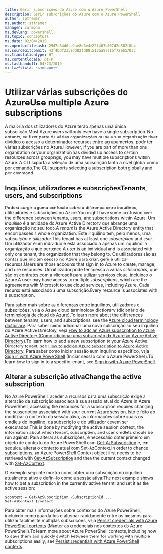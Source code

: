 ```yaml
---
title: Gerir subscrições do Azure com o Azure PowerShell
description: Gerir subscrições do Azure com o Azure PowerShell
author: sptramer
ms.author: sttramer
manager: carmonm
ms.devlang: powershell
ms.topic: conceptual
ms.date: 02/04/2019
ms.openlocfilehash: 29d7c84d0ca9ae8d3e4e22f407b007d2d582f8bc
ms.sourcegitcommit: 43f4bdf2a59dd82fd881512aa9761bf72eb5703c
ms.translationtype: HT
ms.contentlocale: pt-PT
ms.lasthandoff: 04/23/2019
ms.locfileid: "63068902"
---
```

# <a name="use-multiple-azure-subscriptions"></a><span data-ttu-id="1e447-103">Utilizar várias subscrições do Azure</span><span class="sxs-lookup"><span data-stu-id="1e447-103">Use multiple Azure subscriptions</span></span>

<span data-ttu-id="1e447-104">A maioria dos utilizadores do Azure terão apenas uma única subscrição.</span><span class="sxs-lookup"><span data-stu-id="1e447-104">Most Azure users will only ever have a single subscription.</span></span> <span data-ttu-id="1e447-105">No entanto, se fizer parte de várias organizações ou se a sua organização tiver dividido o acesso a determinados recursos entre agrupamentos, pode ter várias subscrições no Azure.</span><span class="sxs-lookup"><span data-stu-id="1e447-105">However, if you are part of more than one organization or your organization has divided up access to certain resources across groupings, you may have multiple subscriptions within Azure.</span></span> <span data-ttu-id="1e447-106">A CLI suporta a seleção de uma subscrição tanto a nível global como por comando.</span><span class="sxs-lookup"><span data-stu-id="1e447-106">The CLI supports selecting a subscription both globally and per command.</span></span>

## <a name="tenants-users-and-subscriptions"></a><span data-ttu-id="1e447-107">Inquilinos, utilizadores e subscrições</span><span class="sxs-lookup"><span data-stu-id="1e447-107">Tenants, users, and subscriptions</span></span>

<span data-ttu-id="1e447-108">Poderá surgir alguma confusão sobre a diferença entre inquilinos, utilizadores e subscrições no Azure.</span><span class="sxs-lookup"><span data-stu-id="1e447-108">You might have some confusion over the difference between tenants, users, and subscriptions within Azure.</span></span> <span data-ttu-id="1e447-109">Um _inquilino_ é a entidade do Azure Active Directory que abrange uma organização no seu todo.</span><span class="sxs-lookup"><span data-stu-id="1e447-109">A _tenant_ is the Azure Active Directory entity that encompasses a whole organization.</span></span> <span data-ttu-id="1e447-110">Este inquilino tem, pelo menos, uma _subscrição_ e _utilizador_.</span><span class="sxs-lookup"><span data-stu-id="1e447-110">This tenant has at least one _subscription_ and _user_.</span></span> <span data-ttu-id="1e447-111">Um utilizador é um indivíduo e está associado a apenas um inquilino, a organização a que pertence.</span><span class="sxs-lookup"><span data-stu-id="1e447-111">A user is an individual and is associated with only one tenant, the organization that they belong to.</span></span> <span data-ttu-id="1e447-112">Os utilizadores são as contas que iniciam sessão no Azure para criar, gerir e utilizar recursos.</span><span class="sxs-lookup"><span data-stu-id="1e447-112">Users are those accounts that sign in to Azure to create, manage, and use resources.</span></span>
<span data-ttu-id="1e447-113">Um utilizador pode ter acesso a várias _subscrições_, que são os contratos com a Microsoft para utilizar serviços cloud, incluindo o Azure.</span><span class="sxs-lookup"><span data-stu-id="1e447-113">A user may have access to multiple _subscriptions_, which are the agreements with Microsoft to use cloud services, including Azure.</span></span> <span data-ttu-id="1e447-114">Cada recurso está associado a uma subscrição.</span><span class="sxs-lookup"><span data-stu-id="1e447-114">Every resource is associated with a subscription.</span></span>

<span data-ttu-id="1e447-115">Para saber mais sobre as diferenças entre inquilinos, utilizadores e subscrições, veja o [Azure cloud terminology dictionary (dicionário de terminologia de cloud do Azure)](/azure/azure-glossary-cloud-terminology).</span><span class="sxs-lookup"><span data-stu-id="1e447-115">To learn more about the differences between tenants, users, and subscriptions, see the [Azure cloud terminology dictionary](/azure/azure-glossary-cloud-terminology).</span></span>  <span data-ttu-id="1e447-116">Para saber como adicionar uma nova subscrição ao seu inquilino do Azure Active Directory, veja [How to add an Azure subscription to Azure Active Directory (Como adicionar uma subscrição do Azure ao Azure Active Directory)](/azure/active-directory/active-directory-how-subscriptions-associated-directory).</span><span class="sxs-lookup"><span data-stu-id="1e447-116">To learn how to add a new subscription to your Azure Active Directory tenant, see [How to add an Azure subscription to Azure Active Directory](/azure/active-directory/active-directory-how-subscriptions-associated-directory).</span></span>
<span data-ttu-id="1e447-117">Para saber como iniciar sessão num inquilino específico, veja [Sign in with Azure PowerShell](/powershell/azure/authenticate-azureps) (Iniciar sessão com o Azure PowerShell).</span><span class="sxs-lookup"><span data-stu-id="1e447-117">To learn how to sign in to a specific tenant, see [Sign in with Azure PowerShell](/powershell/azure/authenticate-azureps).</span></span>

## <a name="change-the-active-subscription"></a><span data-ttu-id="1e447-118">Alterar a subscrição ativa</span><span class="sxs-lookup"><span data-stu-id="1e447-118">Change the active subscription</span></span>

<span data-ttu-id="1e447-119">No Azure PowerShell, aceder a recursos para uma subscrição exige a alteração da subscrição associada à sua sessão atual do Azure.</span><span class="sxs-lookup"><span data-stu-id="1e447-119">In Azure PowerShell, accessing the resources for a subscription requires changing the subscription associated with your current Azure session.</span></span>
<span data-ttu-id="1e447-120">Isto é feito ao modificar o contexto da sessão ativa, as informações sobre quais os cmdlets do inquilino, da subscrição e do utilizador devem ser executados.</span><span class="sxs-lookup"><span data-stu-id="1e447-120">This is done by modifying the active session context, the information about which tenant, subscription, and user cmdlets should be run against.</span></span>
<span data-ttu-id="1e447-121">Para alterar as subscrições, é necessário obter primeiro um objeto de contexto do Azure PowerShell com [Get-AzSubscription](/powershell/module/az.accounts/get-azsubscription) e, em seguida, alterar o contexto atual com [Set-AzContext](/powershell/module/az.accounts/set-azcontext).</span><span class="sxs-lookup"><span data-stu-id="1e447-121">In order to change subscriptions, an Azure PowerShell Context object first needs to be retrieved with [Get-AzSubscription](/powershell/module/az.accounts/get-azsubscription) and then the current context changed with [Set-AzContext](/powershell/module/az.accounts/set-azcontext).</span></span>

<span data-ttu-id="1e447-122">O exemplo seguinte mostra como obter uma subscrição no inquilino atualmente ativo e defini-lo como a sessão ativa:</span><span class="sxs-lookup"><span data-stu-id="1e447-122">The next example shows how to get a subscription in the currently active tenant, and set it as the active session:</span></span>

```powershell-interactive
$context = Get-AzSubscription -SubscriptionId ...
Set-AzContext $context
```

<span data-ttu-id="1e447-123">Para obter mais informações sobre contextos do Azure PowerShell, incluindo como guardá-los e alternar rapidamente entre os mesmos para utilizar facilmente múltiplas subscrições, veja [Persist credentials with Azure PowerShell contexts](context-persistence.md) (Manter as credenciais nos contextos do Azure PowerShell).</span><span class="sxs-lookup"><span data-stu-id="1e447-123">To learn more about Azure PowerShell contexts, including how to save them and quickly switch between them for working with multiple subscriptions easily, see [Persist credentials with Azure PowerShell contexts](context-persistence.md).</span></span>

